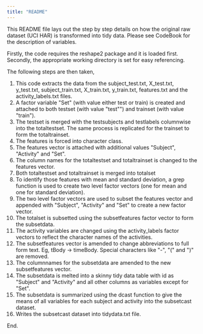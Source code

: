 ```yaml
---
title: "README"
---
```


This README file lays out the step by step details on how the original raw dataset (UCI HAR) is transformed into tidy data. Please see CodeBook for the description of variables.

Firstly, the code requires the reshape2 package and it is loaded first. Secondly, the appropriate working directory is set for easy referencing.

The following steps are then taken,

1. This code extracts the data from the subject_test.txt, X_test.txt, y_test.txt, subject_train.txt, X_train.txt, y_train.txt, features.txt and the activity_labels.txt files.
2. A factor variable "Set" (with value either test or train) is created and attached to both testset (with value "test"") and trainset (with value "train").
3. The testset is merged with the testsubjects and testlabels columnwise into the totaltestset. The same process is replicated for the trainset to form the totaltrainset.
4. The features is forced into character class.
5. The features vector is attached with additional values "Subject", "Activity" and "Set".
6. The column names for the totaltestset and totaltrainset is changed to the features vector.
7. Both totaltestset and totaltrainset is merged into totalset
8. To identify those features with mean and standard deviation, a grep function is used to create two level factor vectors (one for mean and one for standard deviation).
9. The two level factor vectors are used to subset the features vector and appended with "Subject", "Activity" and "Set" to create a new factor vector.
10. The totalset is subsetted using the subsetfeatures factor vector to form the subsetdata.
11. The activity variables are changed using the activity_labels factor vectors to reflect the character names of the activities.
12. The subsetfeatures vector is amended to change abbreviations to full form text. Eg, tBody -> timeBody. Special characters like "-", "(" and ")" are removed.
13. The columnnames for the subsetdata are amended to the new subsetfeatures vector.
13. The subsetdata is melted into a skinny tidy data table with id as "Subject" and "Activity" and all other columns as variables except for "Set".
14. The subsetdata is summarized using the dcast function to give the means of all variables for each subject and activity into the subsetcast dataset.
15. Writes the subsetcast dataset into tidydata.txt file.

End.
